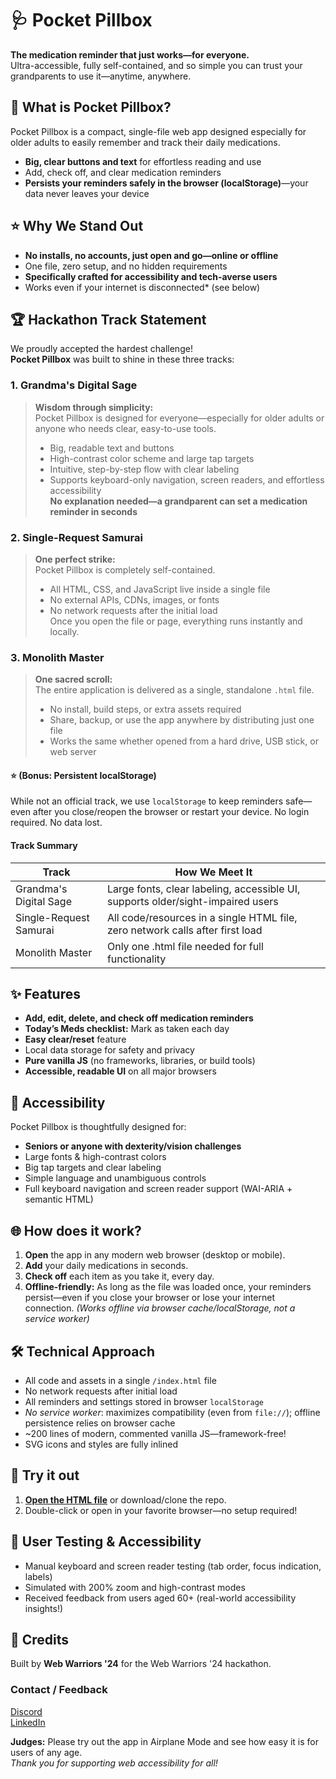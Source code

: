 # 🩺 Pocket Pillbox

**The medication reminder that just works—for everyone.**  
Ultra-accessible, fully self-contained, and so simple you can trust your grandparents to use it—anytime, anywhere.

## 🚀 What is Pocket Pillbox?

Pocket Pillbox is a compact, single-file web app designed especially for older adults to easily remember and track their daily medications.

- **Big, clear buttons and text** for effortless reading and use
- Add, check off, and clear medication reminders
- **Persists your reminders safely in the browser (localStorage)**—your data never leaves your device

## ⭐️ Why We Stand Out

- **No installs, no accounts, just open and go—online or offline**
- One file, zero setup, and no hidden requirements
- **Specifically crafted for accessibility and tech-averse users**  
- Works even if your internet is disconnected* (see below)

## 🏆 Hackathon Track Statement

We proudly accepted the hardest challenge!  
**Pocket Pillbox** was built to shine in these three tracks:

### 1. Grandma's Digital Sage

> **Wisdom through simplicity:**  
> Pocket Pillbox is designed for everyone—especially for older adults or anyone who needs clear, easy-to-use tools.  
>
> - Big, readable text and buttons  
> - High-contrast color scheme and large tap targets  
> - Intuitive, step-by-step flow with clear labeling  
> - Supports keyboard-only navigation, screen readers, and effortless accessibility  
> **No explanation needed—a grandparent can set a medication reminder in seconds**

### 2. Single-Request Samurai

> **One perfect strike:**  
> Pocket Pillbox is completely self-contained.  
>
> - All HTML, CSS, and JavaScript live inside a single file  
> - No external APIs, CDNs, images, or fonts  
> - No network requests after the initial load  
> Once you open the file or page, everything runs instantly and locally.

### 3. Monolith Master

> **One sacred scroll:**  
> The entire application is delivered as a single, standalone `.html` file.  
>
> - No install, build steps, or extra assets required  
> - Share, backup, or use the app anywhere by distributing just one file  
> - Works the same whether opened from a hard drive, USB stick, or web server

#### ⭐️ (Bonus: Persistent localStorage)

While not an official track, we use `localStorage` to keep reminders safe—
even after you close/reopen the browser or restart your device. No login required. No data lost.

#### Track Summary

| Track                  | How We Meet It                                                                |
|------------------------|-------------------------------------------------------------------------------|
| Grandma's Digital Sage | Large fonts, clear labeling, accessible UI, supports older/sight-impaired users |
| Single-Request Samurai | All code/resources in a single HTML file, zero network calls after first load   |
| Monolith Master        | Only one .html file needed for full functionality                              |

## ✨ Features

- **Add, edit, delete, and check off medication reminders**
- **Today’s Meds checklist:** Mark as taken each day
- **Easy clear/reset** feature
- Local data storage for safety and privacy
- **Pure vanilla JS** (no frameworks, libraries, or build tools)
- **Accessible, readable UI** on all major browsers

## 🎨 Accessibility

Pocket Pillbox is thoughtfully designed for:

- **Seniors or anyone with dexterity/vision challenges**
- Large fonts & high-contrast colors
- Big tap targets and clear labeling
- Simple language and unambiguous controls
- Full keyboard navigation and screen reader support (WAI-ARIA + semantic HTML)

## 🌐 How does it work?

1. **Open** the app in any modern web browser (desktop or mobile).
2. **Add** your daily medications in seconds.
3. **Check off** each item as you take it, every day.
4. **Offline-friendly:** As long as the file was loaded once, your reminders persist—even if you close your browser or lose your internet connection. *(Works offline via browser cache/localStorage, not a service worker)*

## 🛠️ Technical Approach

- All code and assets in a single `/index.html` file
- No network requests after initial load
- All reminders and settings stored in browser `localStorage`
- *No service worker*: maximizes compatibility (even from `file://`); offline persistence relies on browser cache
- ~200 lines of modern, commented vanilla JS—framework-free!
- SVG icons and styles are fully inlined

## 📝 Try it out

1. [**Open the HTML file**](./index.html) or download/clone the repo.
2. Double-click or open in your favorite browser—no setup required!

## 🧪 User Testing & Accessibility

- Manual keyboard and screen reader testing (tab order, focus indication, labels)
- Simulated with 200% zoom and high-contrast modes
- Received feedback from users aged 60+ (real-world accessibility insights!)

## 🙌 Credits

Built by **Web Warriors '24** for the Web Warriors '24 hackathon.

### Contact / Feedback  

[Discord](https://discord.gg/sanjaysah101)  
[LinkedIn](https://linkedin.com/in/sanjaysah101)

**Judges:** Please try out the app in Airplane Mode and see how easy it is for users of any age.  
*Thank you for supporting web accessibility for all!*
